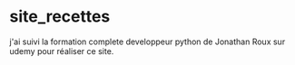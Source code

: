 # site_recettes 
 
j'ai suivi la formation complete  developpeur python de Jonathan Roux sur udemy pour réaliser ce site.
